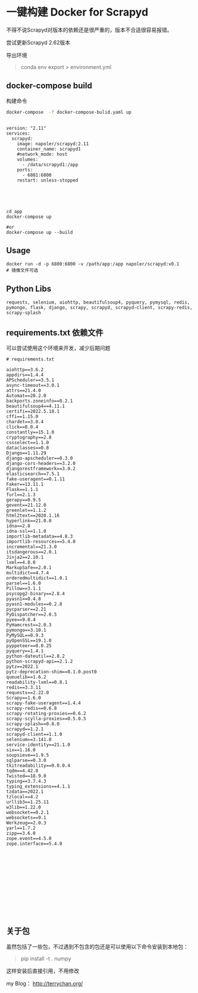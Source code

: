 # 一键构建 Docker for Scrapyd

不得不说Scrapyd对版本的依赖还是很严重的，版本不合适很容易报错。


尝试更新Scrapyd 2.62版本



导出环境 
> conda env export > environment.yml
## docker-compose build 

构建命令
```bash
docker-compose  -f docker-compose-bulid.yaml up

```



```commandline

version: "2.11"
services:
  scrapyd:
    image: napoler/scrapyd:2.11
    container_name: scrapyd1
    #network_mode: host
    volumes:
      - /data/scrapyd1:/app
    ports:
      - 6801:6800
    restart: unless-stopped





```





```commandline
cd app
docker-compose up

#or 
docker-compose up --build
```

## Usage

```
docker run -d -p 6800:6800 -v /path/app:/app napoler/scrapyd:v0.1
# 镜像文件可选
```

## Python Libs

```
requests, selenium, aiohttp, beautifulsoup4, pyquery, pymysql, redis, pymongo, flask, django, scrapy, scrapyd, scrapyd-client, scrapy-redis, scrapy-splash
```

## requirements.txt  依赖文件
可以尝试使用这个环境来开发，减少后期问题

```commandline
# requirements.txt

aiohttp==3.6.2
appdirs==1.4.4
APScheduler==3.5.1
async-timeout==3.0.1
attrs==21.4.0
Automat==20.2.0
backports.zoneinfo==0.2.1
beautifulsoup4==4.11.1
certifi==2022.5.18.1
cffi==1.15.0
chardet==3.0.4
click==8.0.4
constantly==15.1.0
cryptography==2.8
cssselect==1.1.0
dataclasses==0.8
Django==1.11.29
django-apscheduler==0.3.0
django-cors-headers==3.2.0
djangorestframework==3.9.2
elasticsearch==7.5.1
fake-useragent==0.1.11
Faker==13.11.1
Flask==1.1.1
furl==2.1.3
gerapy==0.9.5
gevent==21.12.0
greenlet==1.1.2
html2text==2020.1.16
hyperlink==21.0.0
idna==2.8
idna-ssl==1.1.0
importlib-metadata==4.8.3
importlib-resources==5.4.0
incremental==21.3.0
itsdangerous==2.0.1
Jinja2==2.10.1
lxml==4.8.0
MarkupSafe==2.0.1
multidict==4.7.4
orderedmultidict==1.0.1
parsel==1.6.0
Pillow==3.1.1
psycopg2-binary==2.8.4
pyasn1==0.4.8
pyasn1-modules==0.2.8
pycparser==2.21
PyDispatcher==2.0.5
pyee==9.0.4
PyHamcrest==2.0.3
pymongo==3.10.1
PyMySQL==0.9.3
pyOpenSSL==19.1.0
pyppeteer==0.0.25
pyquery==1.4.1
python-dateutil==2.8.2
python-scrapyd-api==2.1.2
pytz==2022.1
pytz-deprecation-shim==0.1.0.post0
queuelib==1.6.2
readability-lxml==0.8.1
redis==3.3.11
requests==2.22.0
Scrapy==1.6.0
scrapy-fake-useragent==1.4.4
scrapy-redis==0.6.8
scrapy-rotating-proxies==0.6.2
scrapy-scylla-proxies==0.5.0.5
scrapy-splash==0.8.0
scrapyd==1.2.1
scrapyd-client==1.1.0
selenium==3.141.0
service-identity==21.1.0
six==1.16.0
soupsieve==1.9.5
sqlparse==0.3.0
tkitreadability==0.0.0.4
tqdm==4.42.0
Twisted==18.9.0
typing==3.7.4.3
typing_extensions==4.1.1
tzdata==2022.1
tzlocal==4.2
urllib3==1.25.11
w3lib==1.22.0
websocket==0.2.1
websockets==9.1
Werkzeug==2.0.3
yarl==1.7.2
zipp==3.6.0
zope.event==4.5.0
zope.interface==5.4.0














```
## 关于包

虽然包括了一些包，不过遇到不包含的包还是可以使用以下命令安装到本地包：

>pip install -t . numpy

这样安装后直接引用，不用修改


my Blog： http://terrychan.org/